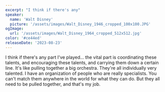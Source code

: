 ```yaml
---
excerpt: "I think if there's any"
speaker:
  name: 'Walt Disney'
  picture: '/assets/images/Walt_Disney_1946_cropped_100x100.JPG'
ogImage:
  url: '/assets/images/Walt_Disney_1964_cropped_512x512.jpg'
color: '#ce44ed'
releaseDate: '2023-08-23'
---
```

I think if there's any part I've played... the vital part is coordinating these talents, and encouraging these talents, and carrying them down a certain line. It's like pulling together a big orchestra. They're all individually very talented. I have an organization of people who are really specialists. You can't match them anywhere in the world for what they can do. But they all need to be pulled together, and that's my job.
